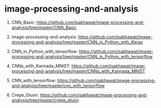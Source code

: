 # image-processing-and-analysis

1. CNN_Basic: https://github.com/isakhawat/image-processing-and-analysis/tree/master/CNN_Basic

2. image-processing-and-analysis: https://github.com/isakhawat/image-processing-and-analysis/tree/master/CNN_in_Python_with_Keras

3. CNN_in_Python_with_tensorflow: https://github.com/isakhawat/image-processing-and-analysis/tree/master/CNN_in_Python_with_tensorflow

4. CNNs_with_Kannada_MNIST: https://github.com/isakhawat/image-processing-and-analysis/tree/master/CNNs_with_Kannada_MNIST

5. CNN_with_tensorflow: https://github.com/isakhawat/image-processing-and-analysis/tree/master/cnn_with_tensorflow

6. Crepe_Gluon: https://github.com/isakhawat/image-processing-and-analysis/tree/master/crepe_gluon
